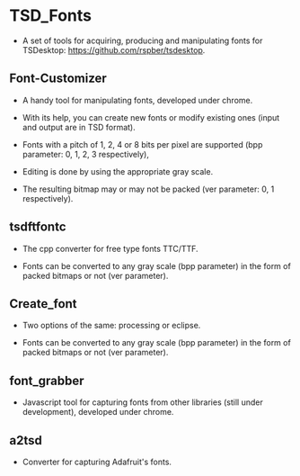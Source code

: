 <!--
<p dir="auto">
  <a href="https://github.com/vshymanskyy/StandWithUkraine/blob/main/docs/README.md">
    <img src="https://raw.githubusercontent.com/vshymanskyy/StandWithUkraine/main/banner-direct.svg" alt="SWUbanner" style="max-width: 100%;">
  </a>
</p>
-->
# TSD_Fonts

  * A set of tools for acquiring, producing and manipulating fonts for TSDesktop: https://github.com/rspber/tsdesktop.

## Font-Customizer

  * A handy tool for manipulating fonts, developed under chrome.

  * With its help, you can create new fonts or modify existing ones (input and output are in TSD format).

  * Fonts with a pitch of 1, 2, 4 or 8 bits per pixel are supported (bpp parameter: 0, 1, 2, 3 respectively),

  * Editing is done by using the appropriate gray scale.

  * The resulting bitmap may or may not be packed (ver parameter: 0, 1 respectively).

## tsdftfontc

  * The cpp converter for free type fonts TTC/TTF.

  * Fonts can be converted to any gray scale (bpp parameter) in the form of packed bitmaps or not (ver parameter).

## Create_font

  * Two options of the same: processing or eclipse.

  * Fonts can be converted to any gray scale (bpp parameter) in the form of packed bitmaps or not (ver parameter).

## font_grabber

  * Javascript tool for capturing fonts from other libraries (still under development), developed under chrome.

## a2tsd

  * Converter for capturing Adafruit's fonts.
